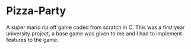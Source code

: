 # Pizza-Party

A super mario rip off game coded from scratch in C. This was a first year university project, a base game was given to me and I had to implement features to the game.
